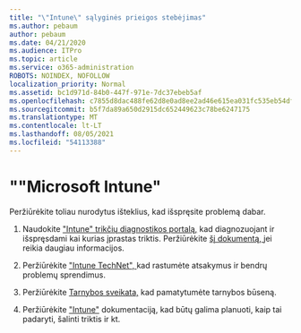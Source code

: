 ```yaml
---
title: "\"Intune\" sąlyginės prieigos stebėjimas"
ms.author: pebaum
author: pebaum
ms.date: 04/21/2020
ms.audience: ITPro
ms.topic: article
ms.service: o365-administration
ROBOTS: NOINDEX, NOFOLLOW
localization_priority: Normal
ms.assetid: bc1d971d-84b0-447f-971e-7dc37ebeb5af
ms.openlocfilehash: c7855d8dac488fe62d8e0ad8ee2ad46e615ea031fc535eb54dfde9512c8921ea
ms.sourcegitcommit: b5f7da89a650d2915dc652449623c78be6247175
ms.translationtype: MT
ms.contentlocale: lt-LT
ms.lasthandoff: 08/05/2021
ms.locfileid: "54113388"
---
```

# <a name="troubleshoot-issues-with-microsoft-intune"></a>""Microsoft Intune"

Peržiūrėkite toliau nurodytus išteklius, kad išspręsite problemą dabar.
  
1. Naudokite ["Intune" trikčių diagnostikos portalą,](https://devicemanagement.microsoft.com/#blade/Microsoft_Intune_DeviceSettings/TroubleshootBlade) kad diagnozuojant ir išspręsdami kai kurias įprastas triktis. Peržiūrėkite [šį dokumentą, ](https://docs.microsoft.com/intune/help-desk-operators)jei reikia daugiau informacijos.
    
2. Peržiūrėkite ["Intune TechNet", ](https://social.technet.microsoft.com/forums/home?forum=microsoftintuneprod)kad rastumėte atsakymus ir bendrų problemų sprendimus.
    
3. Peržiūrėkite [Tarnybos sveikata,](https://portal.office.com/AdminPortal/Home#/servicehealth) kad pamatytumėte tarnybos būseną. 
    
4. Peržiūrėkite ["Intune"](https://docs.microsoft.com/intune/) dokumentaciją, kad būtų galima planuoti, kaip tai padaryti, šalinti triktis ir kt. 
    

